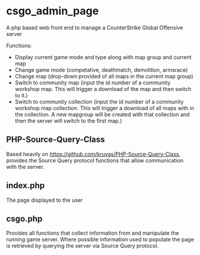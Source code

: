 # csgo_admin_page
A php based web front end to manage a CounterStrike Global Offensive server

Functions:

* Display current game mode and type along with map group and current map
* Change game mode (competative, deathmatch, demolition, armsrace)
* Change map (drop-down provided of all maps in the current map group)
* Switch to community map (input the id number of a community workshop map. This will trigger a download of the map and then switch to it.)
* Switch to community collection (input the id number of a community workshop map collection. This will trigger a download of all maps with in the collection. A new mapgroup will be created with that collection and then the server will switch to the first map.)

## PHP-Source-Query-Class

Based heavily on https://github.com/kruvas/PHP-Source-Query-Class, provides the Source Query protocol functions that allow communication with the server.

## index.php

The page displayed to the user

## csgo.php

Provides all functions that collect information from and manipulate the running game server. Where possible information used to populate the page is retrieved by querying the server via Source Query protocol.
